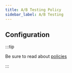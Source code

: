 ```yaml
---
title: A/B Testing Policy
sidebar_label: A/B Testing
---
```


<!-- Description goes here-->

<PolicyStatus policy="ab-test-inbound" />

## Configuration

:::tip

Be sure to read about [policies](/docs/policies)

:::

<PolicyConfig id="ab-test-inbound" />

